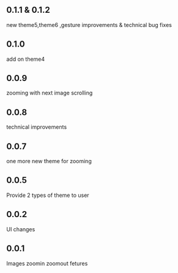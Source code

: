 ## 0.1.1 & 0.1.2
new theme5,theme6 ,gesture improvements & technical bug fixes

## 0.1.0
add on theme4

## 0.0.9
zooming with next image scrolling

## 0.0.8
technical improvements

## 0.0.7
one more new theme for zooming

## 0.0.5
Provide 2 types of theme to user

## 0.0.2
UI changes

## 0.0.1
Images zoomin zoomout fetures